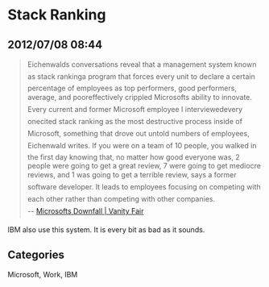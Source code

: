 # Stack Ranking ## 2012/07/08 08:44> Eichenwald&#146;s conversations reveal that a management system known as > &#147;stack ranking&#148;&#151;a program that forces every unit to declare a certain > percentage of employees as top performers, good performers, average, and > poor&#151;effectively crippled Microsoft&#146;s ability to innovate. &#147;Every > current and former Microsoft employee I interviewed&#151;every one&#151;cited > stack ranking as the most destructive process inside of Microsoft, > something that drove out untold numbers of employees,&#148; Eichenwald > writes. &#147;If you were on a team of 10 people, you walked in the first day > knowing that, no matter how good everyone was, 2 people were going to > get a great review, 7 were going to get mediocre reviews, and 1 was > going to get a terrible review,&#148; says a former software developer. &#147;It > leads to employees focusing on competing with each other rather than > competing with other companies.&#148;  > -- [Microsoft&#146;s Downfall | Vanity Fair][1]IBM also use this system. It is every bit as bad as it sounds.[1]: http://www.vanityfair.com/online/daily/2012/07/microsoft-downfall-emails-steve-ballmer## CategoriesMicrosoft, Work, IBM